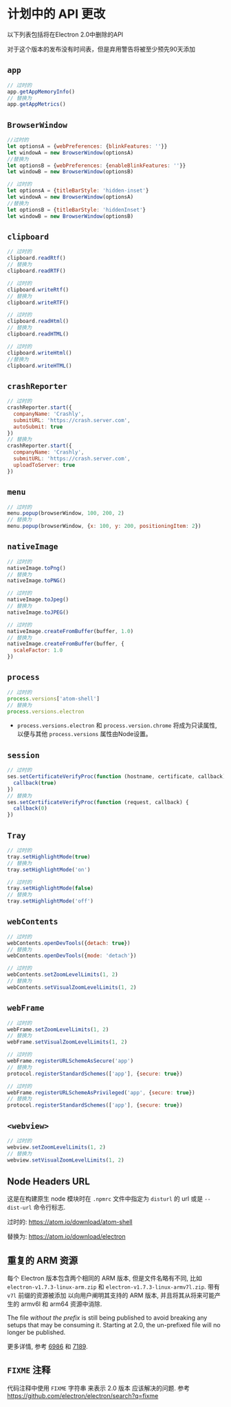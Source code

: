 # 计划中的 API 更改

以下列表包括将在Electron 2.0中删除的API

对于这个版本的发布没有时间表，但是弃用警告将被至少预先90天添加

## `app`

```js
// 过时的
app.getAppMemoryInfo()
// 替换为
app.getAppMetrics()
```

## `BrowserWindow`

```js
//过时的
let optionsA = {webPreferences: {blinkFeatures: ''}}
let windowA = new BrowserWindow(optionsA)
//替换为
let optionsB = {webPreferences: {enableBlinkFeatures: ''}}
let windowB = new BrowserWindow(optionsB)
```

```js
// 过时的
let optionsA = {titleBarStyle: 'hidden-inset'}
let windowA = new BrowserWindow(optionsA)
//替换为
let optionsB = {titleBarStyle: 'hiddenInset'}
let windowB = new BrowserWindow(optionsB)
```

## `clipboard`

```js
// 过时的
clipboard.readRtf()
// 替换为
clipboard.readRTF()

// 过时的
clipboard.writeRtf()
// 替换为
clipboard.writeRTF()

// 过时的
clipboard.readHtml()
// 替换为
clipboard.readHTML()

// 过时的
clipboard.writeHtml()
//替换为
clipboard.writeHTML()
```

## `crashReporter`

```js
// 过时的
crashReporter.start({
  companyName: 'Crashly',
  submitURL: 'https://crash.server.com',
  autoSubmit: true
})
// 替换为
crashReporter.start({
  companyName: 'Crashly',
  submitURL: 'https://crash.server.com',
  uploadToServer: true
})
```

## `menu`

```js
// 过时的
menu.popup(browserWindow, 100, 200, 2)
// 替换为
menu.popup(browserWindow, {x: 100, y: 200, positioningItem: 2})
```

## `nativeImage`

```js
// 过时的
nativeImage.toPng()
// 替换为
nativeImage.toPNG()

// 过时的
nativeImage.toJpeg()
// 替换为
nativeImage.toJPEG()

// 过时的
nativeImage.createFromBuffer(buffer, 1.0)
// 替换为
nativeImage.createFromBuffer(buffer, {
  scaleFactor: 1.0
})
```

## `process`

```js
// 过时的
process.versions['atom-shell']
// 替换为
process.versions.electron
```

* ` process.versions.electron ` 和 ` process.version.chrome ` 将成为只读属性, 以便与其他 ` process.versions ` 属性由Node设置。

## `session`

```js
// 过时的
ses.setCertificateVerifyProc(function (hostname, certificate, callback) {
  callback(true)
})
// 替换为
ses.setCertificateVerifyProc(function (request, callback) {
  callback(0)
})
```

## `Tray`

```js
// 过时的
tray.setHighlightMode(true)
// 替换为
tray.setHighlightMode('on')

// 过时的
tray.setHighlightMode(false)
// 替换为
tray.setHighlightMode('off')
```

## `webContents`

```js
// 过时的
webContents.openDevTools({detach: true})
// 替换为
webContents.openDevTools({mode: 'detach'})
```

```js
// 过时的
webContents.setZoomLevelLimits(1, 2)
// 替换为
webContents.setVisualZoomLevelLimits(1, 2)
```

## `webFrame`

```js
// 过时的
webFrame.setZoomLevelLimits(1, 2)
// 替换为
webFrame.setVisualZoomLevelLimits(1, 2)

// 过时的
webFrame.registerURLSchemeAsSecure('app')
// 替换为
protocol.registerStandardSchemes(['app'], {secure: true})

// 过时的
webFrame.registerURLSchemeAsPrivileged('app', {secure: true})
// 替换为
protocol.registerStandardSchemes(['app'], {secure: true})
```

## `<webview>`

```js
// 过时的
webview.setZoomLevelLimits(1, 2)
// 替换为
webview.setVisualZoomLevelLimits(1, 2)
```

## Node Headers URL

这是在构建原生 node 模块时在 `.npmrc` 文件中指定为 `disturl` 的 url 或是 `--dist-url` 命令行标志.

过时的: https://atom.io/download/atom-shell

替换为: https://atom.io/download/electron

## 重复的 ARM 资源

每个 Electron 版本包含两个相同的 ARM 版本, 但是文件名略有不同, 比如 `electron-v1.7.3-linux-arm.zip` 和 `electron-v1.7.3-linux-armv7l.zip`. 带有 `v7l` 前缀的资源被添加 以向用户阐明其支持的 ARM 版本, 并且将其从将来可能产生的 armv6l 和 arm64 资源中消除.

The file *without the prefix* is still being published to avoid breaking any setups that may be consuming it. Starting at 2.0, the un-prefixed file will no longer be published.

更多详情, 参考 [6986](https://github.com/electron/electron/pull/6986) 和 [7189](https://github.com/electron/electron/pull/7189).

## `FIXME` 注释

代码注释中使用 `FIXME` 字符串 来表示 2.0 版本 应该解决的问题. 参考 https://github.com/electron/electron/search?q=fixme